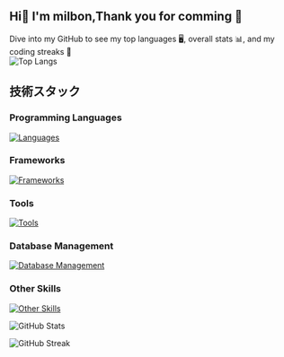 ## Hi👋 I'm milbon,Thank you for comming 🚀
Dive into my GitHub to see my top languages 🖥️, overall stats 📊, and my coding streaks 📅<br>
![Top Langs](https://github-readme-stats.vercel.app/api/top-langs?username=milbon-milbon&show_icons=true&locale=en&layout=compact)

## 技術スタック

### Programming Languages
[![Languages](https://skillicons.dev/icons?i=js,ts,html,css,py)](https://skillicons.dev)

### Frameworks
[![Frameworks](https://skillicons.dev/icons?i=react,nextjs,express,flask,fastapi)](https://skillicons.dev)

### Tools
[![Tools](https://skillicons.dev/icons?i=mui,axios,eslint,docker,github,prettier,tailwindcss,multer)](https://skillicons.dev)

### Database Management
[![Database Management](https://skillicons.dev/icons?i=mysql,postgres)](https://skillicons.dev)

### Other Skills
[![Other Skills](https://skillicons.dev/icons?i=aws,git)](https://skillicons.dev)


![GitHub Stats](https://github-readme-stats.vercel.app/api?username=milbon-milbon&show_icons=true&locale=en)

![GitHub Streak](https://github-readme-streak-stats.herokuapp.com/?user=milbon-milbon)


<!--
**milbon-milbon/milbon-milbon** is a ✨ _special_ ✨ repository because its `README.md` (this file) appears on your GitHub profile.

Here are some ideas to get you started:

- 🔭 I’m currently working on ...
- 🌱 I’m currently learning ...
- 👯 I’m looking to collaborate on ...
- 🤔 I’m looking for help with ...
- 💬 Ask me about ...
- 📫 How to reach me: ...
- 😄 Pronouns: ...
- ⚡ Fun fact: ...
-->
